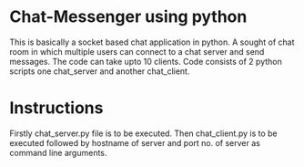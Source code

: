 # Chat-Messenger using python
This is basically a socket based chat application in python. A sought of chat room in which multiple users can connect to a chat server and send messages. The code can take upto 10 clients. Code consists of 2 python scripts one chat_server and another chat_client.

# Instructions
Firstly chat_server.py file is to be executed. Then chat_client.py is to be executed followed by hostname of server and port no. of server as command line arguments.

